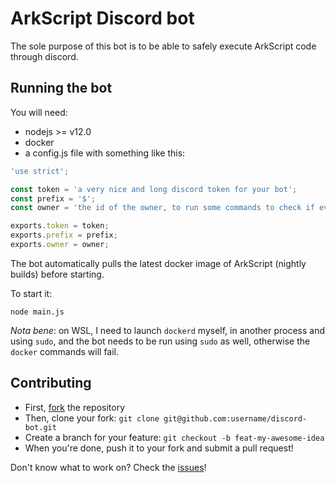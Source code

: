 # ArkScript Discord bot

The sole purpose of this bot is to be able to safely execute ArkScript code through discord.

## Running the bot

You will need:
* nodejs >= v12.0
* docker
* a config.js file with something like this:
```js
'use strict';

const token = 'a very nice and long discord token for your bot';
const prefix = '$';
const owner = 'the id of the owner, to run some commands to check if everything is working as intended';

exports.token = token;
exports.prefix = prefix;
exports.owner = owner;
```

The bot automatically pulls the latest docker image of ArkScript (nightly builds) before starting.

To start it:
```shell
node main.js
```

*Nota bene*: on WSL, I need to launch `dockerd` myself, in another process and using `sudo`, and the bot needs to be run using `sudo` as well, otherwise the `docker` commands will fail.

## Contributing

* First, [fork](https://github.com/ArkScript-lang/discord-bot-arkscript) the repository
* Then, clone your fork: `git clone git@github.com:username/discord-bot.git`
* Create a branch for your feature: `git checkout -b feat-my-awesome-idea`
* When you're done, push it to your fork and submit a pull request!

Don't know what to work on? Check the [issues](https://github.com/ArkScript-lang/discord-bot-arkscript/issues)!
